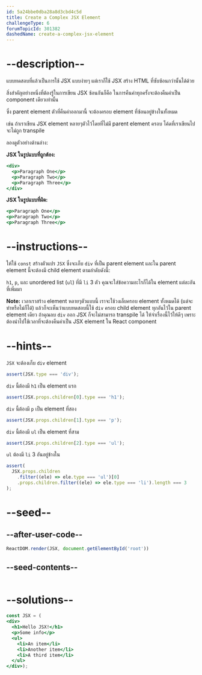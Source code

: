 ```yaml
---
id: 5a24bbe0dba28a8d3cbd4c5d
title: Create a Complex JSX Element
challengeType: 6
forumTopicId: 301382
dashedName: create-a-complex-jsx-element
---
```


# --description--

แบบทดสอบที่แล้วเป็นการใช้ JSX แบบง่ายๆ แต่เราก็ใช้ JSX สร้าง HTML ที่ซับซ้อนกว่านั้นได้ด้วย

สิ่งสำคัญอย่างหนึ่งที่ต้องรู้ในการเขียน JSX ซ้อนกันก็คือ ในการคืนค่าทุกครั้งจะต้องคืนค่าเป็น component เดียวเท่านั้น

ซึ่ง parent element ตัวที่คืนค่าออกมานี้ จะต้องครอบ element ที่ซ้อนอยู่ข้างในทั้งหมด

เช่น ถ้าเราเขียน JSX element หลายๆตัวไว้โดยที่ไม่มี parent element ครอบ โค้ดที่เราเขียนไปจะไม่ถูก transpile

ลองดูตัวอย่างด้านล่าง:

**JSX ในรูปแบบที่ถูกต้อง:**

```jsx
<div>
  <p>Paragraph One</p>
  <p>Paragraph Two</p>
  <p>Paragraph Three</p>
</div>
```

**JSX ในรูปแบบที่ผิด:**

```jsx
<p>Paragraph One</p>
<p>Paragraph Two</p>
<p>Paragraph Three</p>
```

# --instructions--

ให้ใช้ `const` สร้างตัวแปร `JSX` ซึ่งจะเก็บ `div` ที่เป็น parent element และใน parent element นี้จะต้องมี child element ตามลำดับดังนี้:

`h1`, `p`, และ unordered list (`ul`) ที่มี `li` 3 ตัว 
คุณจะใส่ข้อความอะไรก็ได้ใน element แต่ละอันที่เพิ่มมา

**Note:** เวลาเราสร้าง element หลายๆตัวแบบนี้ เราจะใช้วงเล็บครอบ element ทั้งหมดได้ (แต่จะทำหรือไม่ก็ได้) 
แล้วก็จะเห็นว่าแบบทดสอบนี้ใช้ `div` ครอบ child element ทุกอันไว้ใน parent element เดียว ถ้าคุณลบ `div` ออก JSX ก็จะไม่สามารถ transpile ได้ ให้จำเรื่องนี้ไว้ให้ดีๆ เพราะต้องนำไปใช้เวลาที่จะต้องคืนค่าเป็น JSX element ใน React component

# --hints--

`JSX` จะต้องเก็บ `div` element

```js
assert(JSX.type === 'div');
```

`div` นี้ต้องมี `h1` เป็น element แรก

```js
assert(JSX.props.children[0].type === 'h1');
```

`div` นี้ต้องมี `p` เป็น element ที่สอง

```js
assert(JSX.props.children[1].type === 'p');
```

`div` นี้ต้องมี `ul` เป็น element ที่สาม

```js
assert(JSX.props.children[2].type === 'ul');
```

`ul` ต้องมี `li` 3 อันอยู่ข้างใน

```js
assert(
  JSX.props.children
    .filter((ele) => ele.type === 'ul')[0]
    .props.children.filter((ele) => ele.type === 'li').length === 3
);
```

# --seed--

## --after-user-code--

```jsx
ReactDOM.render(JSX, document.getElementById('root'))
```

## --seed-contents--

```jsx

```

# --solutions--

```jsx
const JSX = (
<div>
  <h1>Hello JSX!</h1>
  <p>Some info</p>
  <ul>
    <li>An item</li>
    <li>Another item</li>
    <li>A third item</li>
  </ul>
</div>);
```
